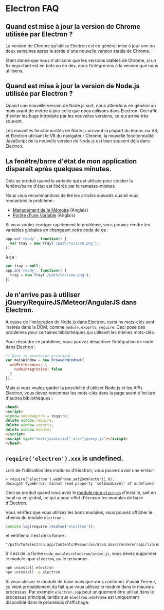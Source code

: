 # Electron FAQ

## Quand est mise à jour la version de Chrome utilisée par Electron ?

La version de Chrome qu'utilise Electron est en général mise à jour une ou deux
semaines après la sortie d'une nouvelle version stable de Chrome.

Etant donné que nous n'utilisons que les versions stables de Chrome, si un fix
important est en beta ou en dev, nous l'intégrerons à la version que nous
utilisons.

## Quand est mise à jour la version de Node.js utilisée par Electron ?

Quand une nouvelle version de Node.js sort, nous attendons en général un mois
avant de mettre à jour celle que nous utilisons dans Electron. Ceci afin
d'éviter les bugs introduits par les nouvelles versions, ce qui arrive très
souvent.

Les nouvelles fonctionnalités de Node.js arrivant la plupart du temps via V8,
et Electron utilisant le V8 du navigateur Chrome, la nouvelle fonctionnalité
JavaScript de la nouvelle version de Node.js est bien souvent déjà dans
Electron.

## La fenêtre/barre d'état de mon application disparait après quelques minutes.

Cela se produit quand la variable qui est utilisée pour stocker la fenêtre/barre
d'état est libérée par le ramasse-miettes.

Nous vous recommandons de lire les articles suivants quand vous rencontrez le
problème :

* [Management de la Mémoire][memory-management] (Anglais)
* [Portée d'une Variable][variable-scope] (Anglais)

Si vous voulez corriger rapidement le problème, vous pouvez rendre les variables
globales en changeant votre code de ça :

```javascript
app.on('ready', function() {
  var tray = new Tray('/path/to/icon.png');
})
```

à ça :

```javascript
var tray = null;
app.on('ready', function() {
  tray = new Tray('/path/to/icon.png');
})
```

## Je n'arrive pas à utiliser jQuery/RequireJS/Meteor/AngularJS dans Electron.

A cause de l'intégration de Node.js dans Electron, certains mots-clés sont
insérés dans la DOM, comme `module`, `exports`, `require`. Ceci pose des
problèmes pour certaines bibliothèques qui utilisent les mêmes mots-clés.

Pour résoudre ce problème, vous pouvez désactiver l'intégration de node dans
Electron :

```javascript
// Dans le processus principal.
var mainWindow = new BrowserWindow({
  webPreferences: {
    nodeIntegration: false
  }
});
```

Mais si vous voulez garder la possibilité d'utiliser Node.js et les APIs
Electron, vous devez renommer les mots-clés dans la page avant d'inclure
d'autres bibliothèques :

```html
<head>
<script>
window.nodeRequire = require;
delete window.require;
delete window.exports;
delete window.module;
</script>
<script type="text/javascript" src="jquery.js"></script>
</head>
```

## `require('electron').xxx` is undefined.

Lors de l'utilisation des modules d'Electron, vous pouvez avoir une erreur :

```
> require('electron').webFrame.setZoomFactor(1.0);
Uncaught TypeError: Cannot read property 'setZoomLevel' of undefined
```

Ceci se produit quand vous avez le [module npm `electron`][electron-module]
d'installé, soit en local ou en global, ce qui a pour effet d'écraser les
modules de base d'Electron.

Vous vérifiez que vous utilisez les bons modules, vous pouvez afficher le
chemin du module `electron` :

```javascript
console.log(require.resolve('electron'));
```

et vérifier si il est de la forme :

```
"/path/to/Electron.app/Contents/Resources/atom.asar/renderer/api/lib/exports/electron.js"
```

S'il est de la forme `node_modules/electron/index.js`, vous devez supprimer le
module npm `electron`, ou le renommer.

```bash
npm uninstall electron
npm uninstall -g electron
```

Si vous utilisez le module de base mais que vous continuez d'avoir
l'erreur, ça vient probablement du fait que vous utilisez le module dans le
mauvais processus. Par exemple `electron.app` peut uniquement être utilisé
dans le processus principal, tandis que `electron.webFrame` est uniquement
disponible dans le processus d'affichage.

[memory-management]: https://developer.mozilla.org/en-US/docs/Web/JavaScript/Memory_Management
[variable-scope]: https://msdn.microsoft.com/library/bzt2dkta(v=vs.94).aspx
[electron-module]: https://www.npmjs.com/package/electron
